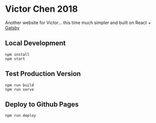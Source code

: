 # Victor Chen 2018
Another website for Victor... this time much simpler and built on React + [Gatsby](https://www.gatsbyjs.org)

## Local Development

```
npm install
npm start
```

## Test Production Version

```
npm run build
npm run serve
```

## Deploy to Github Pages

```
npm run deploy
```
